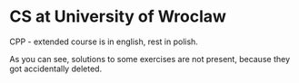 # CS at University of Wroclaw

CPP - extended course is in english, rest in polish.

As you can see, solutions to some exercises are not present, because they got accidentally deleted.